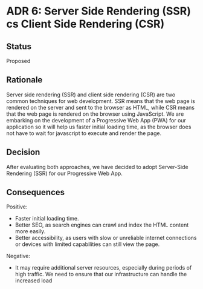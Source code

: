 
# ADR 6: Server Side Rendering (SSR) cs Client Side Rendering (CSR)

## Status  
Proposed

## Rationale 
Server side rendering (SSR) and client side rendering (CSR) are two common techniques for web development. SSR means that the web page is rendered on the server and sent to the browser as HTML, while CSR means that the web page is rendered on the browser using JavaScript. We are embarking on the development of a Progressive Web App (PWA) for our application so it will help us faster initial loading time, as the browser does not have to wait for javascript to execute and render the page. 

## Decision   
After evaluating both approaches, we have decided to adopt Server-Side Rendering (SSR) for our Progressive Web App.

## Consequences  
Positive:
* Faster initial loading time.
* Better SEO, as search engines can crawl and index the HTML content more easily.
* Better accessibility, as users with slow or unreliable internet connections or devices with limited capabilities can still view the page.

Negative:
* It may require additional server resources, especially during periods of high traffic. We need to ensure that our infrastructure can handle the increased load

